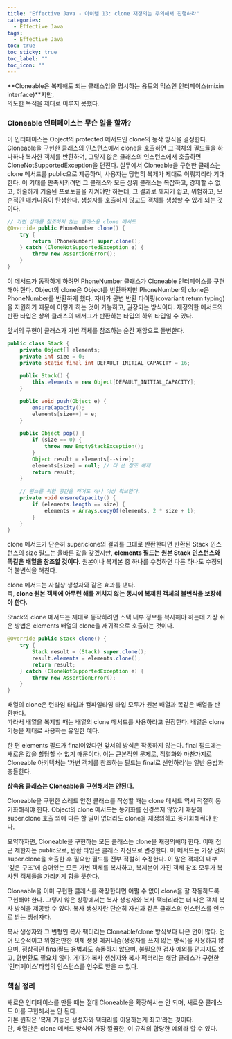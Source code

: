 ```yaml
---
title: "Effective Java - 아이템 13: clone 재정의는 주의해서 진행하라"
categories:
  - Effective Java
tags:
  - Effective Java
toc: true
toc_sticky: true
toc_label: ""
toc_icon: ""
---
```


**Cloneable은 복제해도 되는 클래스임을 명시하는 용도의 믹스인 인터페이스(mixin interface)**지만,<br> 의도한 목적을 제대로 이루지 못했다.

### Cloneable 인터페이스는 무슨 일을 할까?
이 인터페이스는 Object의 protected 메서드인 clone의 동작 방식을 결정한다.
Cloneable을 구현한 클래스의 인스턴스에서 clone을 호출하면 그 객체의 필드들을 하나하나 복사한 객체를 반환하며,
그렇지 않은 클래스의 인스턴스에서 호출하면 CloneNotSupportedException을 던진다.
실무에서 Cloneable을 구현한 클래스는 clone 메서드를 public으로 제공하며, 사용자는 당연히 복제가 제대로 이뤄지리라 기대한다.
이 기대를 만족시키려면 그 클래스와 모든 상위 클래스는 복잡하고, 강제할 수 없고, 허술하게 기술된 프로토콜을 지켜야만 하는데,
그 결과로 깨지기 쉽고, 위험하고, 모순적인 매커니즘이 탄생한다. 생성자를 호출하지 않고도 객체를 생성할 수 있게 되는 것이다.

```java
// 가변 상태를 참조하지 않는 클래스용 clone 메서드
@Override public PhoneNumber clone() {
    try {
        return (PhoneNumber) super.clone();
    } catch (CloneNotSupportedException e) {
        throw new AssertionError();
    }
}
```

이 메서드가 동작하게 하려면 PhoneNumber 클래스가 Cloneable 인터페이스를 구현해야 한다.
Object의 clone은 Object를 반환하지만 PhoneNumber의 clone은 PhoneNumber를 반환하게 했다.
자바가 공변 반환 타이핑(covariant return typing)을 지원하기 때문에 이렇게 하는 것이 가능하고, 권장되는 방식이다.
재정의한 메서드의 반환 타입은 상위 클래스의 메서그가 반환하는 타입의 하위 타입일 수 있다.

앞서의 구현이 클래스가 가변 객체를 참조하는 순간 재앙으로 돌변한다.

```java
public class Stack {
    private Object[] elements;
    private int size = 0;
    private static final int DEFAULT_INITIAL_CAPACITY = 16;
    
    public Stack() {
        this.elements = new Object[DEFAULT_INITIAL_CAPACITY];
    }

    public void push(Object e) {
        ensureCapacity();
        elements[size++] = e;
    }
    
    public Object pop() {
        if (size == 0) {
            throw new EmptyStackException();
        }
        Object result = elements[--size];
        elements[size] = null; // 다 쓴 참조 해제
        return result;
    }
    
    // 원소를 위한 공간을 적어도 하나 이상 확보한다.
    private void ensureCapacity() {
        if (elements.length == size) {
            elements = Arrays.copyOf(elements, 2 * size + 1);
        }
    }
}
```

clone 메서드가 단순히 super.clone의 결과를 그대로 반환한다면 반환된 Stack 인스턴스의 size 필드는 올바른 값을 갖겠지만,
**elements 필드는 원본 Stack 인스턴스와 똑같은 배열을 참조할 것이다.** 
원본이나 복제본 중 하나를 수정하면 다른 하나도 수정되어 불변식을 해친다.

clone 메서드는 사실상 생성자와 같은 효과를 낸다. <br>
즉, **clone 원본 객체에 아무런 해를 끼치지 않는 동시에 복제된 객체의 불변식을 보장해야 한다.**

Stack의 clone 메서드는 제대로 동작하려면 스택 내부 정보를 복사해야 하는데 가장 쉬운 방법은 elements 배열의 clone을 재귀적으로 호출하는 것이다.

```java
@Override public Stack clone() {
    try {
        Stack result = (Stack) super.clone();
        result.elements = elements.clone();
        return result;
    } catch (CloneNotSupportedException e) {
        throw new AssertionError();
    }
}
```

배열의 clone은 런타임 타입과 컴파일타임 타입 모두가 원본 배열과 똑같은 배열을 반환한다.<br>
따라서 배열을 복제할 때는 배열의 clone 메서드를 사용하라고 권장한다. 배열은 clone 기능을 제대로 사용하는 유일한 예다.

한 편 elements 필드가 final이었다면 앞서의 방식은 작동하지 않는다. final 필드에는 새로운 값을 할당할 수 없기 때문이다.
이는 근본적인 문제로, 직렬화와 마찬가지로 Cloneable 아키텍처는 '가변 객체를 참조하는 필드는 final로 선언하라'는 일반 용법과 충돌한다.

**상속용 클래스는 Cloneable을 구현해서는 안된다.**

Cloneable을 구현한 스레드 안전 클래스를 작성할 때는 clone 메서드 역시 적절히 동기화해줘야 한다.
Object의 clone 메서드는 동기화를 신경쓰지 않았기 때문에 super.clone 호출 외에 다른 할 일이 없더라도 clone을 재정의하고 동기화해줘야 한다.

요약하자면, Cloneable을 구현하는 모든 클래스는 clone을 재정의해야 한다. 이때 접근 제한자는 public으로, 반환 타입은 클래스 자신으로 변경한다.
이 메서드는 가장 먼저 super.clone을 호출한 후 필요한 필드를 전부 적절히 수정한다.
이 말은 객체의 내부 '깊은 구조'에 숨어있는 모든 가변 객체를 복사하고, 복제본이 가진 객체 참조 모두가 복사된 객체들을 가리키게 함을 뜻한다.

Cloneable을 이미 구현한 클래스를 확장한다면 어쩔 수 없이 clone을 잘 작동하도록 구현해야 한다.
그렇지 않은 상황에서는 복사 생성자와 복사 팩터리라는 더 나은 객체 복사 방식을 제공할 수 있다.
복사 생성자란 단순히 자신과 같은 클래스의 인스턴스를 인수로 받는 생성자다.

복사 생성자와 그 변형인 복사 팩터리는 Cloneable/clone 방식보다 나은 면이 많다.
언어 모순적이고 위험천만한 객체 생성 메커니즘(생성자를 쓰지 않는 방식)을 사용하지 않으며, 정상적인 final필드 용법과도 충돌하지 않으며,
불필요한 검사 예외를 던지지도 않고, 형변환도 필요치 않다.
게다가 복사 생성자와 복사 팩터리는 해당 클래스가 구현한 '인터페이스'타입의 인스턴스를 인수로 받을 수 있다.

### 핵심 정리
새로운 인터페이스를 만들 때는 절대 Cloneable을 확장해서는 안 되며, 새로운 클래스도 이를 구현해서는 안 된다.<br>
기본 원칙은 '복제 기능은 생성자와 팩터리를 이용하는게 최고'라는 것이다.<br>
단, 배열만은 clone 메서드 방식이 가장 깔끔한, 이 규칙의 합당한 예외라 할 수 있다.

